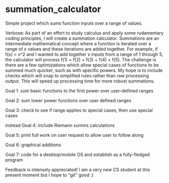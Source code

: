 # summation_calculator
Simple project which sums function inputs over a range of values.

Verbose:
As part of an effort to study calculus and apply some rudamentary coding principles, 
I will create a summation calculator. Summations are an intermediate mathematical 
concept where a function is iterated over a range of x values and these iterations 
are added together. For example, if f(x) = x^2 and I wanted to add together x inputs 
from a range of 1 through 5, the calculator will process 
f(1) + f(2) + f(3) + f(4) + f(5).
The challenge is there are a few optimizations which allow special cases of functions
to be summed much quicker, such as with specific powers. My hope is to include
checks which will snap to simplified rules rather than raw processing output. This
will speed up processing time for more robust summations.

Goal 1: sum basic functions to the first power over user-defined ranges

Goal 2: sum lower power functions over user defined ranges

Goal 3: check to see if range applies to special cases, then use special cases

instead
Goal 4: include Riemann summs calculations

Goal 5: print full work on user request to allow user to follow along

Goal 6: graphical additions

Goal 7: code for a desktop/mobile OS and establish as a fully-fledged program

Feedback is intensely appreciated! I am a very new CS student at this present
moment but I hope to "git" good :)
